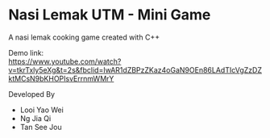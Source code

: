 # Nasi Lemak UTM - Mini Game
A nasi lemak cooking game created with C++

Demo link: <br />
https://www.youtube.com/watch?v=tkrTxly5eXg&t=2s&fbclid=IwAR1dZBPzZKaz4oGaN9OEn86LAdTIcVgZzDZktMCsN9bKHOPIsvErrnmWMrY



Developed By
 - Looi Yao Wei
 - Ng Jia Qi
 - Tan See Jou
